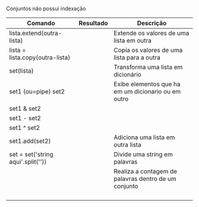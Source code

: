 Conjuntos não possui indexação

|Comando|Resultado|Descrição|
|---|---|---|
|lista.extend(outra-lista)||Extende os valores de uma lista em outra|
|lista = lista.copy(outra-lista)||Copia os valores de uma lista para a outra|
|set(lista)||Transforma uma lista em dicionário|
|set1 (ou=pipe) set2||Exibe elementos que ha em um dicionario ou em outro|
|set1 & set2|||
|set1 - set2|||
|set1 ^ set2|||
|set1.add(set2)||Adiciona uma lista em outra lista|
|set = set('string aqui'.split(''))||Divide uma string em palavras|
|||Realiza a contagem de palavras dentro de um conjunto|
||||
||||
||||
||||